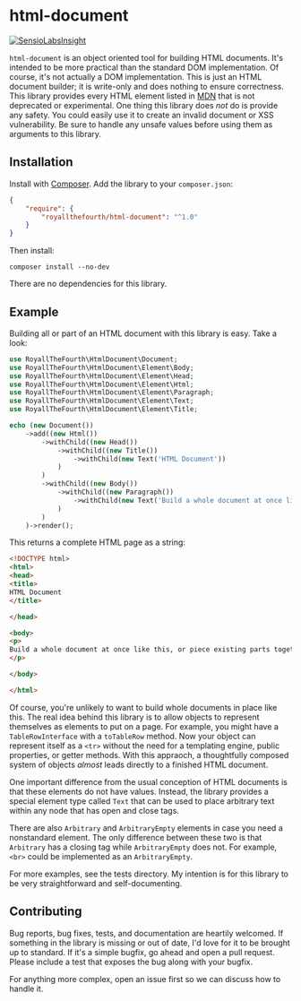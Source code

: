 # html-document

[![SensioLabsInsight](https://insight.sensiolabs.com/projects/ee8a0fc2-0db8-45b2-86b9-35ff7e165b4c/mini.png)](https://insight.sensiolabs.com/projects/ee8a0fc2-0db8-45b2-86b9-35ff7e165b4c)

`html-document` is an object oriented tool for building HTML documents.
It's intended to be more practical than the standard DOM implementation.
Of course, it's not actually a DOM implementation.
This is just an HTML document builder; it is write-only and does nothing to ensure correctness.
This library provides every HTML element listed in [MDN](https://developer.mozilla.org/en-US/docs/Web/HTML/Element/) that is not deprecated or experimental.
One thing this library does *not* do is provide any safety.
You could easily use it to create an invalid document or XSS vulnerability.
Be sure to handle any unsafe values before using them as arguments to this library.

## Installation
Install with [Composer](https://getcomposer.org/).
Add the library to your `composer.json`:

```json
{
    "require": {
        "royallthefourth/html-document": "^1.0"
    }
}
```
Then install:
```
composer install --no-dev
```

There are no dependencies for this library.

## Example
Building all or part of an HTML document with this library is easy. Take a look:
```php
use RoyallTheFourth\HtmlDocument\Document;
use RoyallTheFourth\HtmlDocument\Element\Body;
use RoyallTheFourth\HtmlDocument\Element\Head;
use RoyallTheFourth\HtmlDocument\Element\Html;
use RoyallTheFourth\HtmlDocument\Element\Paragraph;
use RoyallTheFourth\HtmlDocument\Element\Text;
use RoyallTheFourth\HtmlDocument\Element\Title;

echo (new Document())
    ->add((new Html())
        ->withChild((new Head())
            ->withChild((new Title())
                ->withChild(new Text('HTML Document'))
            )
        )
        ->withChild((new Body())
            ->withChild((new Paragraph())
                ->withChild(new Text('Build a whole document at once like this, or piece existing parts together'))
            )
        )
    )->render();
```

This returns a complete HTML page as a string:

```html
<!DOCTYPE html>
<html>
<head>
<title>
HTML Document
</title>

</head>

<body>
<p>
Build a whole document at once like this, or piece existing parts together
</p>

</body>

</html>

```

Of course, you're unlikely to want to build whole documents in place like this.
The real idea behind this library is to allow objects to represent themselves as elements to put on a page.
For example, you might have a `TableRowInterface` with a `toTableRow` method.
Now your object can represent itself as a `<tr>` without the need for a templating engine, public properties, or getter methods.
With this appraoch, a thoughtfully composed system of objects *almost* leads directly to a finished HTML document.

One important difference from the usual conception of HTML documents is that these elements do not have values.
Instead, the library provides a special element type called `Text` that can be used to place arbitrary text within any node that has open and close tags.

There are also `Arbitrary` and `ArbitraryEmpty` elements in case you need a nonstandard element.
The only difference between these two is that `Arbitrary` has a closing tag while `ArbitraryEmpty` does not.
For example, `<br>` could be implemented as an `ArbitraryEmpty`.

For more examples, see the tests directory.
My intention is for this library to be very straightforward and self-documenting.

## Contributing
Bug reports, bug fixes, tests, and documentation are heartily welcomed.
If something in the library is missing or out of date, I'd love for it to be brought up to standard.
If it's a simple bugfix, go ahead and open a pull request.
Please include a test that exposes the bug along with your bugfix.

For anything more complex, open an issue first so we can discuss how to handle it.

